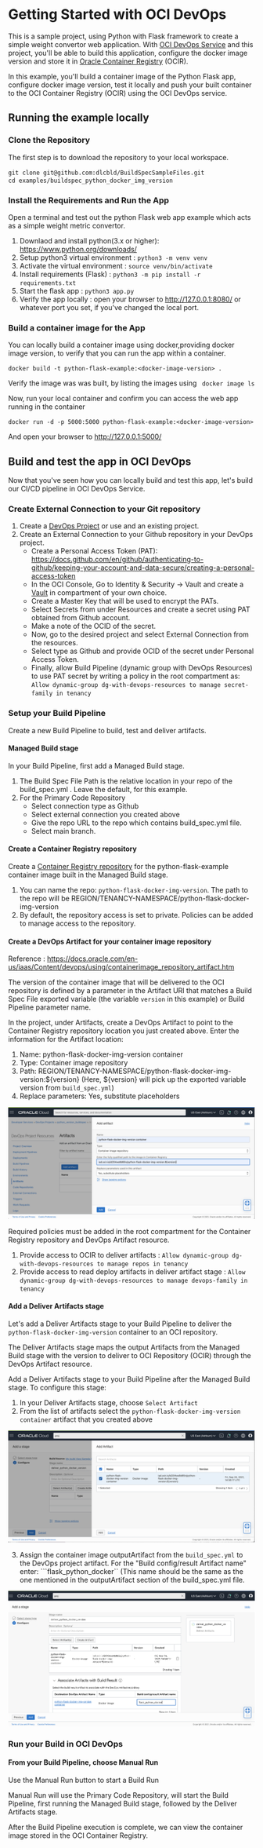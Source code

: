 # Getting Started with OCI DevOps
This is a sample project, using Python with Flask framework to create a simple weight convertor web application. With [OCI DevOps Service](https://www.oracle.com/devops/devops-service/) and this project, you'll be able to build this application, configure the docker image version and store it in [Oracle Container Registry](https://docs.oracle.com/en-us/iaas/Content/Registry/Concepts/registryoverview.htm) (OCIR).

In this example, you'll build a container image of the Python Flask app, configure docker image version, test it locally and push your built container to the OCI Container Registry (OCIR) using the OCI DevOps service.

## Running the example locally 

### Clone the Repository 
The first step is to download the repository to your local workspace.

```
git clone git@github.com:dlcbld/BuildSpecSampleFiles.git
cd examples/buildspec_python_docker_img_version
```

### Install the Requirements and Run the App
Open a terminal and test out the python Flask web app example which acts as a simple weight metric convertor.

1. Downlaod and install python(3.x or higher): https://www.python.org/downloads/
2. Setup python3 virtual environment : ``` python3 -m venv venv ```
3. Activate the virtual environment : ```source venv/bin/activate ``` 
4. Install requirements (Flask) : ``` python3 -m pip install -r requirements.txt ```
5. Start the flask app : ``` python3 app.py ```
6. Verify the app locally : open your browser to http://127.0.0.1:8080/ or whatever port you set, if you've changed the local port.

### Build a container image for the App
You can locally build a container image using docker,providing docker image version, to verify that you can run the app within a container.

```
docker build -t python-flask-example:<docker-image-version> .
```

Verify the image was was built, by listing the images using ``` docker image ls```

Now, run your local container and confirm you can access the web app running in the container
```
docker run -d -p 5000:5000 python-flask-example:<docker-image-version>
```

And open your browser to http://127.0.0.1:5000/ 


## Build and test the app in OCI DevOps

Now that you've seen how you can locally build and test this app, let's build our CI/CD pipeline in OCI DevOps Service.

### Create External Connection to your Git repository 

1. Create a [DevOps Project](https://docs.oracle.com/en-us/iaas/Content/devops/using/devops_projects.htm) or use and an existing project. 
2. Create an External Connection to your Github repository in your DevOps project.
   - Create a Personal Access Token (PAT): https://docs.github.com/en/github/authenticating-to-github/keeping-your-account-and-data-secure/creating-a-personal-access-token
   - In the OCI Console, Go to Identity & Security -> Vault and create a [Vault]( https://docs.oracle.com/en-us/iaas/Content/KeyManagement/Concepts/keyoverview.htm) in compartment of your own choice.
   - Create a Master Key that will be used to encrypt the PATs. 
   - Select Secrets from under Resources and create a secret using PAT obtained from Github account.
   - Make a note of the OCID of the secret.
   - Now, go to the desired project and select External Connection from the resources.
   - Select type as Github and provide OCID of the secret under Personal Access Token.
   - Finally, allow Build Pipeline (dynamic group with DevOps Resources) to use PAT secret by writing a policy in the root compartment as: ``` Allow dynamic-group dg-with-devops-resources to manage secret-family in tenancy```

### Setup your Build Pipeline

Create a new Build Pipeline to build, test and deliver artifacts. 

#### Managed Build stage

In your Build Pipeline, first add a Managed Build stage. 

1. The Build Spec File Path is the relative location in your repo of the build_spec.yml . Leave the default, for this example. 
2. For the Primary Code Repository 
   - Select connection type as Github
   - Select external connection you created above
   - Give the repo URL to the repo which contains build_spec.yml file.
   - Select main branch.

#### Create a Container Registry repository

Create a [Container Registry repository](https://docs.oracle.com/en-us/iaas/Content/Registry/Tasks/registrycreatingarepository.htm) for the python-flask-example container image built in the Managed Build stage.
1. You can name the repo: ```python-flask-docker-img-version```. The path to the repo will be REGION/TENANCY-NAMESPACE/python-flask-docker-img-version
2. By default, the repository access is set to private. Policies can be added to manage access to the repository.

#### Create a DevOps Artifact for your container image repository

Reference :  https://docs.oracle.com/en-us/iaas/Content/devops/using/containerimage_repository_artifact.htm

The version of the container image that will be delivered to the OCI repository is defined by a parameter in the Artifact URI that matches a Build Spec File exported variable (the variable ```version``` in this example) or Build Pipeline parameter name.

In the project, under Artifacts, create a DevOps Artifact to point to the Container Registry repository location you just created above. Enter the information for the Artifact location:

1. Name: python-flask-docker-img-version container
2. Type: Container image repository
3. Path: REGION/TENANCY-NAMESPACE/python-flask-docker-img-version:${version} (Here, ${version} will pick up the exported variable version from ```build_spec.yml```)
4. Replace parameters: Yes, substitute placeholders

<img src="create_artifact_docker_version.png" />

Required policies must be added in the root compartment for the Container Registry repository and DevOps Artifact resource.
1. Provide access to OCIR to deliver artifacts : ```Allow dynamic-group dg-with-devops-resources to manage repos in tenancy```
2. Provide access to read deploy artifacts in deliver artifact stage : ```Allow dynamic-group dg-with-devops-resources to manage devops-family in tenancy```

#### Add a Deliver Artifacts stage

Let's add a Deliver Artifacts stage to your Build Pipeline to deliver the ```python-flask-docker-img-version``` container to an OCI repository.

The Deliver Artifacts stage maps the output Artifacts from the Managed Build stage with the version to deliver to OCI Repository (OCIR) through the DevOps Artifact resource.

Add a Deliver Artifacts stage to your Build Pipeline after the Managed Build stage. To configure this stage:

1. In your Deliver Artifacts stage, choose ```Select Artifact```
2. From the list of artifacts select the ```python-flask-docker-img-version container``` artifact that you created above
<img src="select_artifact_docker_version.png" />

3. Assign the container image outputArtifact from the ```build_spec.yml``` to the DevOps project artifact. For the "Build config/result Artifact name" enter: ```flask_python_docker`` (This name should be the same as the one mentioned in the outputArtifact section of the build_spec.yml file.
<img src="deliver_artifact_stage_full_docker_version.png" />

### Run your Build in OCI DevOps

#### From your Build Pipeline, choose Manual Run

Use the Manual Run button to start a Build Run

Manual Run will use the Primary Code Repository, will start the Build Pipeline, first running the Managed Build stage, followed by the Deliver Artifacts stage.

After the Build Pipeline execution is complete, we can view the container image stored in the OCI Container Registry.
